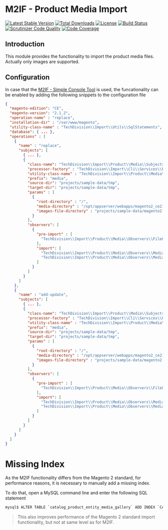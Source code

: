 # M2IF - Product Media Import

[![Latest Stable Version](https://img.shields.io/packagist/v/techdivision/import-product-media.svg?style=flat-square)](https://packagist.org/packages/techdivision/import-product-media) 
 [![Total Downloads](https://img.shields.io/packagist/dt/techdivision/import-product-media.svg?style=flat-square)](https://packagist.org/packages/techdivision/import-product-media)
 [![License](https://img.shields.io/packagist/l/techdivision/import-product-media.svg?style=flat-square)](https://packagist.org/packages/techdivision/import-product-media)
 [![Build Status](https://img.shields.io/travis/techdivision/import-product-media/master.svg?style=flat-square)](http://travis-ci.org/techdivision/import-product-media)
 [![Scrutinizer Code Quality](https://img.shields.io/scrutinizer/g/techdivision/import-product-media/master.svg?style=flat-square)](https://scrutinizer-ci.com/g/techdivision/import-product-media/?branch=master) [![Code Coverage](https://img.shields.io/scrutinizer/coverage/g/techdivision/import-product-media/master.svg?style=flat-square)](https://scrutinizer-ci.com/g/techdivision/import-product-media/?branch=master)

## Introduction

This module provides the functionality to import the product media files. Actually only images
are supported.

## Configuration

In case that the [M2IF - Simple Console Tool](https://github.com/techdivision/import-cli-simple) 
is used, the funcationality can be enabled by adding the following snippets to the configuration 
file

```json
{
  "magento-edition": "CE",
  "magento-version": "2.1.2",
  "operation-name" : "replace",
  "installation-dir" : "/var/www/magento",
  "utility-class-name" : "TechDivision\\Import\\Utils\\SqlStatements",
  "database": { ... },
  "operations" : [
    {
      "name" : "replace",
      "subjects": [
        { ... },
        {
          "class-name": "TechDivision\\Import\\Product\\Media\\Subjects\\MediaSubject",
          "processor-factory" : "TechDivision\\Import\\Cli\\Services\\ProductMediaProcessorFactory",
          "utility-class-name" : "TechDivision\\Import\\Product\\Media\\Utils\\SqlStatements",
          "prefix": "media",
          "source-dir": "projects/sample-data/tmp",
          "target-dir": "projects/sample-data/tmp",
          "params" : [
            {
              "root-directory" : "/",
              "media-directory" : "/opt/appserver/webapps/magento2_ce212/pub/media/catalog/product",
              "images-file-directory" : "projects/sample-data/magento2-sample-data/pub/media/catalog/product"
            }
          ],
          "observers": [
            {
              "pre-import" : [
                "TechDivision\\Import\\Product\\Media\\Observers\\FileUploadObserver"
              ],
              "import": [
                "TechDivision\\Import\\Product\\Media\\Observers\\MediaGalleryObserver",
                "TechDivision\\Import\\Product\\Media\\Observers\\MediaGalleryValueObserver"
              ]
            }
          ]
        }
      ]
    },
    {
      "name" : "add-update",
      "subjects": [
        { ... },
        {
          "class-name": "TechDivision\\Import\\Product\\Media\\Subjects\\MediaSubject",
          "processor-factory" : "TechDivision\\Import\\Cli\\Services\\ProductMediaProcessorFactory",
          "utility-class-name" : "TechDivision\\Import\\Product\\Media\\Utils\\SqlStatements",
          "prefix": "media",
          "source-dir": "projects/sample-data/tmp",
          "target-dir": "projects/sample-data/tmp",
          "params" : [
            {
              "root-directory" : "/",
              "media-directory" : "/opt/appserver/webapps/magento2_ce212/pub/media/catalog/product",
              "images-file-directory" : "projects/sample-data/magento2-sample-data/pub/media/catalog/product"
            }
          ],
          "observers": [
            {
              "pre-import" : [
                "TechDivision\\Import\\Product\\Media\\Observers\\FileUploadObserver"
              ],
              "import": [
                "TechDivision\\Import\\Product\\Media\\Observers\\MediaGalleryUpdateObserver",
                "TechDivision\\Import\\Product\\Media\\Observers\\MediaGalleryValueUpdateObserver"
              ]
            }
          ]
        }
      ]
    }
  ]
}
```

# Missing Index

As the M2IF functionality differs from the Magento 2 standard, for performance reasons, it is 
necessary to manually add a missing index.

To do that, open a MySQL command line and enter the following SQL statement

```sh
mysql$ ALTER TABLE `catalog_product_entity_media_gallery` ADD INDEX `CATALOG_PRODUCT_ENTITY_MEDIA_GALLERY_VALUE` (`value`);
```

> This also improves performance of the Magento 2 standard import functionality, but not at
> same level as for M2IF.